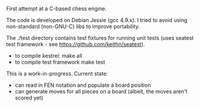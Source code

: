 First attempt at a C-based chess engine.

The code is developed on Debian Jessie (gcc 4.9.x). I tried to avoid using non-standard (non-GNU-C) libs to improve portability.

The ./test directory contains test fixtures for running unit tests (uses seatest test framework - see https://github.com/keithn/seatest). 

- to compile kestrel:
      make all
- to compile test framework
      make test

This is a work-in-progress. Current state:
- can read in FEN notation and populate a board position
- can generate moves for all pieces on a board (albeit, the moves aren't scored yet)
